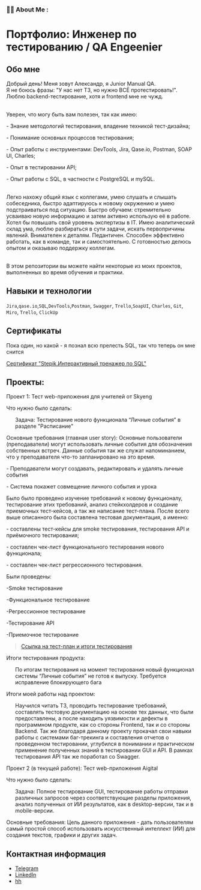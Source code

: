 ### :man_technologist: About Me :
# Портфолио: Инженер по тестированию / QA Engeenier

## Обо мне 

Добрый день! Меня зовут Александр, я Junior Manual QA. 
<br>Я не боюсь фразы: "У нас нет ТЗ, но нужно ВСЁ протестировать!". Люблю backend-тестирование, хотя и frontend мне не чужд.</br>

<br>Уверен, что могу быть вам полезен, так как имею:</br>
<p>- Знание методологий тестирования, владение техникой тест-дизайна;</p>
<p>- Понимание основных процессов тестирования;</p>
<p>- Опыт работы с инструментами: DevTools, Jira, Qase.io, Postman, SOAP UI, Charles;</p>
<p>- Опыт в тестировании API;</p>
<p>- Опыт работы с SQL, в частности с PostgreSQL и mySQL.</p>

<br>Легко нахожу общий язык с коллегами, умею слушать и слышать собеседника, быстро адаптируюсь к новому окружению и умею подстраиваться под ситуацию.
Быстро обучаем: стремительно усваиваю новую информацию и затем активно использую её в работе. Хотел бы повышать свой уровень экспертизы в IT.
Имею аналитический склад ума, люблю разбираться в сути задачи, искать первопричины явлений. Внимателен к деталям. Педантичен.
Способен эффективно работать, как в команде, так и самостоятельно. С готовностью делюсь опытом и оказываю поддержку коллегам.</br>

<br>В этом репозитории вы можете найти некоторые из моих проектов, выполненных во время обучения и практики.
<br>

## Навыки и технологии
``Jira``,``qase.io``,``SQL``,``DevTools``,``Postman``, ``Swagger``, ``Trello``,``SoapUI``, ``Charles``, ``Git``, ``Miro``, ``Trello``, ``ClickUp``

## Сертификаты
<p>Пока один, но какой - я познал всю прелесть SQL, так что теперь он мне снится</p>
<a href="https://stepik.org/cert/2129689">Сертификат "Stepik.Интерактивный тренажер по SQL"</a>

## Проекты:

<p> Проект 1: Тест web-приложения для учителей от Skyeng</p>
<p>Что нужно было сделать:<p>
<ol>Задача: Тестирование нового функционала “Личные события” в разделе "Расписание"</ol>

<p>Основные требования (главная user story): Основные пользователи (преподаватели) могут использовать личные события для обозначения собственных встреч. Данные события так же служат напоминанием, что у преподавателя что-то запланировано на это время.
<p>- Преподаватели могут создавать, редактировать и удалять личные события</p>
<p>- Система покажет совмещение личного события и урока</p>

<p>Было было проведено изучение требований к новому функционалу, тестирование этих требований, анализ стейкхолдеров и создание приемочных тест-кейсов, а так же написание тест-плана. После всего выше описанного была составлена тестовая документация, а именно: 
<p>- составлены тест-кейсы для smoke тестирования, тестирования API и приёмочного тестирования;</p>
<p>- составлен чек-лист функционального тестирования нового функционала;</p>
<p>- составлен чек-лист регрессионного тестирования.</p>

Были проведены:
<p>-Smoke тестирование</p>
<p>-Функциональное тестирование</p>
<p>-Регрессионное тестирование</p>
<p>-Тестирование API</p>
<p>-Приемочное тестирование</p>

> <a href="https://drive.google.com/file/d/1ckOMNXTAV29eul8SkIiUfzAlJgB7Ramy/view?usp=drive_link">Ссылка на тест-план и итоги тестирования</a>
 
 <p>Итоги тестирования продукта:<p>
<ol>По итогам тестирования на момент тестирования новый функционал системы “Личные события” не готов к выпуску. Требуется исправление блокирующего бага</ol>

 <p>Итоги моей работы над проектом:<p>
<ol>Научился читать ТЗ, проводить тестирование требований, составлять тестовую документацию на основе тех данных, что были предоставлены, а после находить уязвимости и дефекты в программном продукте, как со стороны Frontend, так и со стороны Backend. Так же благодаря данному проекту прокачал свои навыки работы с системами баг-трекинга и составления отчетов о проведенном тестировании, углубился в понимании и практическом применение полученных знаний в тестировании GUI и API. В рамках тестирования API так же поработал со Swagger.</ol>

<p> Проект 2 (в текущей работе): Тест web-приложения Aigital</p>
<p>Что нужно было сделать:<p>
<ol>Задача: Полное тестирование GUI, тестирование работы отправки различных запросов через соответствующие разделы приложения, анализ полученных от ИИ результатов, как в desktop-версии, так и в mobile-версии.</ol>

<p>Основные требования: Цель данного приложения - дать пользователям самый простой способ использовать искусственный интеллект (ИИ) для создания текстов, графики и других задач.</p>

## Контактная информация
- [Telegram](https://t.me/sasha_ekberg)
- [LinkedIn](https://www.linkedin.com/in/aleksandr-zuikov)
- [hh](https://tbilisi.headhunter.ge/resume/9d24f520ff0be280fb0039ed1f595a31337a51)
